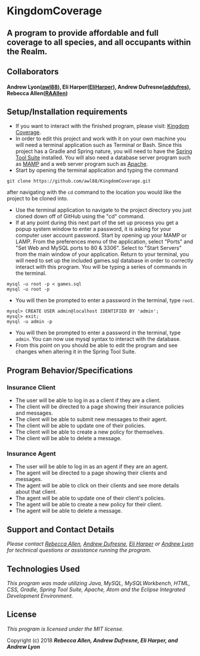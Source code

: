 # KingdomCoverage

## A program to provide affordable and full coverage to all species, and all occupants within the Realm.

## Collaborators
#### Andrew Lyon([awl88](https://github.com/awl88)), Eli Harper([EliHarper](https://github.com/EliHarper)), Andrew Dufresne([addufres](https://github.com/addufres)), Rebecca Allen([RAAllen](https://github.com/RAAllen))

## Setup/Installation requirements

* If you want to interact with the finished program, please visit: [Kingdom Coverage](http://18.221.108.122:8080/MVCKingdomCoverage/).
* In order to edit this project and work with it on your own machine you will need a terminal application such as Terminal or Bash. Since this project has a Gradle and Spring nature, you will need to have the [Spring Tool Suite](https://spring.io/tools) installed. You will also need a database server program such as [MAMP](https://www.mamp.info/en/) and a web server program such as [Apache](https://www.apache.org/).
* Start by opening the terminal application and typing the command
```
git clone https://github.com/awl88/KingdomCoverage.git
```
after navigating with the `cd` command to the location you would like the project to be cloned into.
* Use the terminal application to navigate to the project directory you just cloned down off of GitHub using the "cd" command.
* If at any point during this next part of the set up process you get a popup system window to enter a password, it is asking for your computer user account password. Start by opening up your MAMP or LAMP. From the preferences menu of the application, select "Ports" and "Set Web and MySQL ports to 80 & 3306". Select to "Start Servers" from the main window of your application. Return to your terminal, you will need to set up the included games.sql database in order to correctly interact with this program. You will be typing a series of commands in the terminal.
```
mysql -u root -p < games.sql
mysql -u root -p
```
* You will then be prompted to enter a password in the terminal, type `root`.
```
mysql> CREATE USER admin@localhost IDENTIFIED BY 'admin';
mysql> exit;
mysql -u admin -p
```
* You will then be prompted to enter a password in the terminal, type `admin`. You can now use mysql syntax to interact with the database.
* From this point on you should be able to edit the program and see changes when altering it in the Spring Tool Suite.


## Program Behavior/Specifications

### Insurance Client
* The user will be able to log in as a client if they are a client.
* The client will be directed to a page showing their insurance policies and messages.
* The client will be able to submit new messages to their agent.
* The client will be able to update one of their policies.
* The client will be able to create a new policy for themselves.
* The client will be able to delete a message.

### Insurance Agent
* The user will be able to log in as an agent if they are an agent.
* The agent will be directed to a page showing their clients and messages.
* The agent will be able to click on their clients and see more details about that client.
* The agent will be able to update one of their client's policies.
* The agent will be able to create a new policy for their client.
* The agent will be able to delete a message.

## Support and Contact Details

_Please contact [Rebecca Allen](RebeccaZarsky@gmail.com), [Andrew Dufresne](anlyon99@gmail.com), [Eli Harper](eli.harper@gmail.com) or [Andrew Lyon](adufresplatinum@gmail.com) for technical questions or assistance running the program._


## Technologies Used

_This program was made utilizing Java, MySQL, MySQLWorkbench, HTML, CSS, Gradle, Spring Tool Suite, Apache, Atom and the Eclipse Integrated Development Environment._

## License

_This program is licensed under the MIT license._

Copyright (c) 2018 **_Rebecca Allen, Andrew Dufresne, Eli Harper, and Andrew Lyon_**
